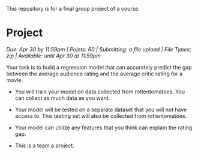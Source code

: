 This repository is for a final group project of a course.

# Project
*Due: Apr 30 by 11:59pm | Points: 60 | Submitting: a file upload | File Types: zip | Available: until Apr 30 at 11:59pm*

Your task is to build a regression model that can accurately predict the gap between the average audience rating and the average critic rating for a movie.

- You will train your model on data collected from rottentomatoes. You can collect as much data as you want.

- Your model will be tested on a separate dataset that you will not have access to. This testing set will also be collected from rottentomatoes.

- Your model can utilize any features that you think can explain the rating gap.

- This is a team a project.
